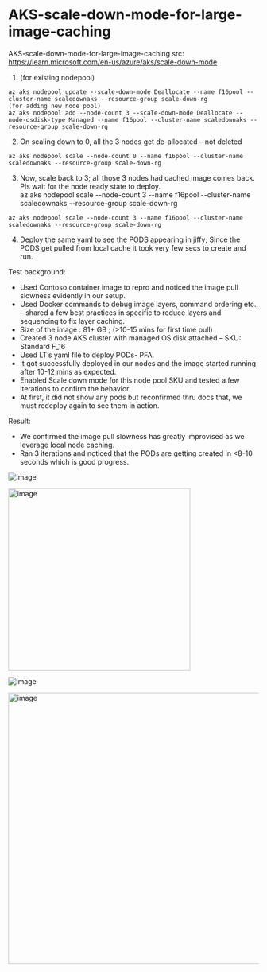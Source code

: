 # AKS-scale-down-mode-for-large-image-caching
AKS-scale-down-mode-for-large-image-caching
src: https://learn.microsoft.com/en-us/azure/aks/scale-down-mode


1.	(for existing nodepool) 
```azurecli
az aks nodepool update --scale-down-mode Deallocate --name f16pool --cluster-name scaledownaks --resource-group scale-down-rg  
(for adding new node pool)
az aks nodepool add --node-count 3 --scale-down-mode Deallocate --node-osdisk-type Managed --name f16pool --cluster-name scaledownaks --resource-group scale-down-rg  
```
2. On scaling down to 0, all the 3 nodes get de-allocated – not deleted 
```azurecli
az aks nodepool scale --node-count 0 --name f16pool --cluster-name scaledownaks --resource-group scale-down-rg  
```
3. Now, scale back to 3; all those 3 nodes had cached image comes back. Pls wait for the node ready state to deploy.  
az aks nodepool scale --node-count 3 --name f16pool --cluster-name scaledownaks --resource-group scale-down-rg

```azurecli
az aks nodepool scale --node-count 3 --name f16pool --cluster-name scaledownaks --resource-group scale-down-rg
```
4. Deploy the same yaml to see the PODS appearing in jiffy; Since the PODS get pulled from local cache it took very few secs to create and run.  

Test background: 
-	Used Contoso container image to repro and noticed the image pull slowness evidently in our setup.
-	Used Docker commands to debug image layers, command ordering etc., – shared a few best practices in specific to reduce layers and sequencing to fix layer caching.
-	Size of the image : 81+ GB ; (>10-15 mins for first time pull)
-	Created 3 node AKS cluster with managed OS disk attached – SKU: Standard F_16 
-	Used LT’s yaml file to deploy PODs- PFA.
-	It got successfully deployed in our nodes and the image started running after 10-12 mins as expected. 
-	Enabled Scale down mode for this node pool SKU and tested a few iterations to confirm the behavior. 
-	At first, it did not show any pods but reconfirmed thru docs that, we must redeploy again to see them in action. 

Result: 
-	We confirmed the image pull slowness has greatly improvised as we leverage local node caching. 
-	Ran 3 iterations and noticed that the PODs are getting created in <8-10 seconds which is good progress. 


![image](https://user-images.githubusercontent.com/61469290/209339013-18ad208e-1637-4bcd-b595-a2a0282ed519.png)

<img width="366" alt="image" src="https://user-images.githubusercontent.com/61469290/209372012-0bb033a3-1eb2-4933-9f24-7c6d63b6c839.png">

![image](https://user-images.githubusercontent.com/61469290/209339020-8400735a-5732-40b4-8e43-a588c24629bc.png)

<img width="546" alt="image" src="https://user-images.githubusercontent.com/61469290/209371769-4d1a0c65-89d0-42ac-a3fd-f510b6b8eda7.png">



